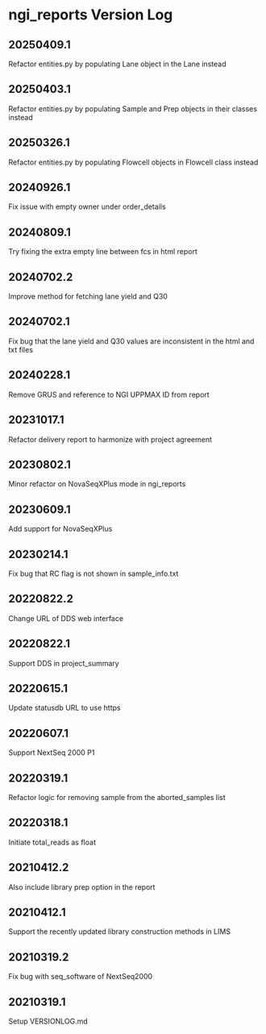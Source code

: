 # ngi_reports Version Log

## 20250409.1
Refactor entities.py by populating Lane object in the Lane instead

## 20250403.1
Refactor entities.py by populating Sample and Prep objects in their classes instead

## 20250326.1
Refactor entities.py by populating Flowcell objects in Flowcell class instead

## 20240926.1
Fix issue with empty owner under order_details

## 20240809.1
Try fixing the extra empty line between fcs in html report

## 20240702.2
Improve method for fetching lane yield and Q30

## 20240702.1
Fix bug that the lane yield and Q30 values are inconsistent in the html and txt files

## 20240228.1
Remove GRUS and reference to NGI UPPMAX ID from report

## 20231017.1
Refactor delivery report to harmonize with project agreement

## 20230802.1
Minor refactor on NovaSeqXPlus mode in ngi_reports

## 20230609.1
Add support for NovaSeqXPlus

## 20230214.1
Fix bug that RC flag is not shown in sample_info.txt

## 20220822.2
Change URL of DDS web interface

## 20220822.1
Support DDS in project_summary

## 20220615.1
Update statusdb URL to use https

## 20220607.1
Support NextSeq 2000 P1

## 20220319.1
Refactor logic for removing sample from the aborted_samples list

## 20220318.1
Initiate total_reads as float

## 20210412.2
Also include library prep option in the report

## 20210412.1
Support the recently updated library construction methods in LIMS

## 20210319.2
Fix bug with seq_software of NextSeq2000

## 20210319.1
Setup VERSIONLOG.md
